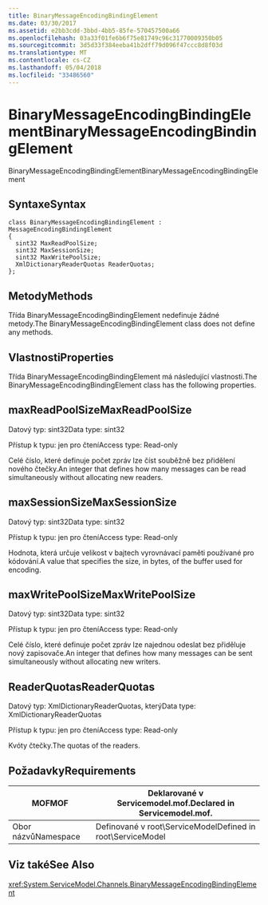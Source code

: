 ```yaml
---
title: BinaryMessageEncodingBindingElement
ms.date: 03/30/2017
ms.assetid: e2bb3cdd-3bbd-4bb5-85fe-570457500a66
ms.openlocfilehash: 03a33f01fe6b6f75e81749c96c31770009350b05
ms.sourcegitcommit: 3d5d33f384eeba41b2dff79d096f47ccc8d8f03d
ms.translationtype: MT
ms.contentlocale: cs-CZ
ms.lasthandoff: 05/04/2018
ms.locfileid: "33486560"
---
```

# <a name="binarymessageencodingbindingelement"></a><span data-ttu-id="1f087-102">BinaryMessageEncodingBindingElement</span><span class="sxs-lookup"><span data-stu-id="1f087-102">BinaryMessageEncodingBindingElement</span></span>
<span data-ttu-id="1f087-103">BinaryMessageEncodingBindingElement</span><span class="sxs-lookup"><span data-stu-id="1f087-103">BinaryMessageEncodingBindingElement</span></span>  
  
## <a name="syntax"></a><span data-ttu-id="1f087-104">Syntaxe</span><span class="sxs-lookup"><span data-stu-id="1f087-104">Syntax</span></span>  
  
```  
class BinaryMessageEncodingBindingElement : MessageEncodingBindingElement  
{  
  sint32 MaxReadPoolSize;  
  sint32 MaxSessionSize;  
  sint32 MaxWritePoolSize;  
  XmlDictionaryReaderQuotas ReaderQuotas;  
};  
```  
  
## <a name="methods"></a><span data-ttu-id="1f087-105">Metody</span><span class="sxs-lookup"><span data-stu-id="1f087-105">Methods</span></span>  
 <span data-ttu-id="1f087-106">Třída BinaryMessageEncodingBindingElement nedefinuje žádné metody.</span><span class="sxs-lookup"><span data-stu-id="1f087-106">The BinaryMessageEncodingBindingElement class does not define any methods.</span></span>  
  
## <a name="properties"></a><span data-ttu-id="1f087-107">Vlastnosti</span><span class="sxs-lookup"><span data-stu-id="1f087-107">Properties</span></span>  
 <span data-ttu-id="1f087-108">Třída BinaryMessageEncodingBindingElement má následující vlastnosti.</span><span class="sxs-lookup"><span data-stu-id="1f087-108">The BinaryMessageEncodingBindingElement class has the following properties.</span></span>  
  
## <a name="maxreadpoolsize"></a><span data-ttu-id="1f087-109">maxReadPoolSize</span><span class="sxs-lookup"><span data-stu-id="1f087-109">MaxReadPoolSize</span></span>  
 <span data-ttu-id="1f087-110">Datový typ: sint32</span><span class="sxs-lookup"><span data-stu-id="1f087-110">Data type: sint32</span></span>  
  
 <span data-ttu-id="1f087-111">Přístup k typu: jen pro čtení</span><span class="sxs-lookup"><span data-stu-id="1f087-111">Access type: Read-only</span></span>  
  
 <span data-ttu-id="1f087-112">Celé číslo, které definuje počet zpráv lze číst souběžně bez přidělení nového čtečky.</span><span class="sxs-lookup"><span data-stu-id="1f087-112">An integer that defines how many messages can be read simultaneously without allocating new readers.</span></span>  
  
## <a name="maxsessionsize"></a><span data-ttu-id="1f087-113">maxSessionSize</span><span class="sxs-lookup"><span data-stu-id="1f087-113">MaxSessionSize</span></span>  
 <span data-ttu-id="1f087-114">Datový typ: sint32</span><span class="sxs-lookup"><span data-stu-id="1f087-114">Data type: sint32</span></span>  
  
 <span data-ttu-id="1f087-115">Přístup k typu: jen pro čtení</span><span class="sxs-lookup"><span data-stu-id="1f087-115">Access type: Read-only</span></span>  
  
 <span data-ttu-id="1f087-116">Hodnota, která určuje velikost v bajtech vyrovnávací paměti používané pro kódování.</span><span class="sxs-lookup"><span data-stu-id="1f087-116">A value that specifies the size, in bytes, of the buffer used for encoding.</span></span>  
  
## <a name="maxwritepoolsize"></a><span data-ttu-id="1f087-117">maxWritePoolSize</span><span class="sxs-lookup"><span data-stu-id="1f087-117">MaxWritePoolSize</span></span>  
 <span data-ttu-id="1f087-118">Datový typ: sint32</span><span class="sxs-lookup"><span data-stu-id="1f087-118">Data type: sint32</span></span>  
  
 <span data-ttu-id="1f087-119">Přístup k typu: jen pro čtení</span><span class="sxs-lookup"><span data-stu-id="1f087-119">Access type: Read-only</span></span>  
  
 <span data-ttu-id="1f087-120">Celé číslo, které definuje počet zpráv lze najednou odeslat bez přiděluje nový zapisovače.</span><span class="sxs-lookup"><span data-stu-id="1f087-120">An integer that defines how many messages can be sent simultaneously without allocating new writers.</span></span>  
  
## <a name="readerquotas"></a><span data-ttu-id="1f087-121">ReaderQuotas</span><span class="sxs-lookup"><span data-stu-id="1f087-121">ReaderQuotas</span></span>  
 <span data-ttu-id="1f087-122">Datový typ: XmlDictionaryReaderQuotas, který</span><span class="sxs-lookup"><span data-stu-id="1f087-122">Data type: XmlDictionaryReaderQuotas</span></span>  
  
 <span data-ttu-id="1f087-123">Přístup k typu: jen pro čtení</span><span class="sxs-lookup"><span data-stu-id="1f087-123">Access type: Read-only</span></span>  
  
 <span data-ttu-id="1f087-124">Kvóty čtečky.</span><span class="sxs-lookup"><span data-stu-id="1f087-124">The quotas of the readers.</span></span>  
  
## <a name="requirements"></a><span data-ttu-id="1f087-125">Požadavky</span><span class="sxs-lookup"><span data-stu-id="1f087-125">Requirements</span></span>  
  
|<span data-ttu-id="1f087-126">MOF</span><span class="sxs-lookup"><span data-stu-id="1f087-126">MOF</span></span>|<span data-ttu-id="1f087-127">Deklarované v Servicemodel.mof.</span><span class="sxs-lookup"><span data-stu-id="1f087-127">Declared in Servicemodel.mof.</span></span>|  
|---------|-----------------------------------|  
|<span data-ttu-id="1f087-128">Obor názvů</span><span class="sxs-lookup"><span data-stu-id="1f087-128">Namespace</span></span>|<span data-ttu-id="1f087-129">Definované v root\ServiceModel</span><span class="sxs-lookup"><span data-stu-id="1f087-129">Defined in root\ServiceModel</span></span>|  
  
## <a name="see-also"></a><span data-ttu-id="1f087-130">Viz také</span><span class="sxs-lookup"><span data-stu-id="1f087-130">See Also</span></span>  
 <xref:System.ServiceModel.Channels.BinaryMessageEncodingBindingElement>
